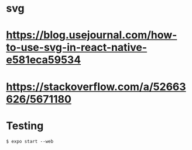 

# svg
# https://blog.usejournal.com/how-to-use-svg-in-react-native-e581eca59534
# https://stackoverflow.com/a/52663626/5671180

# Testing

```console
$ expo start --web
```
